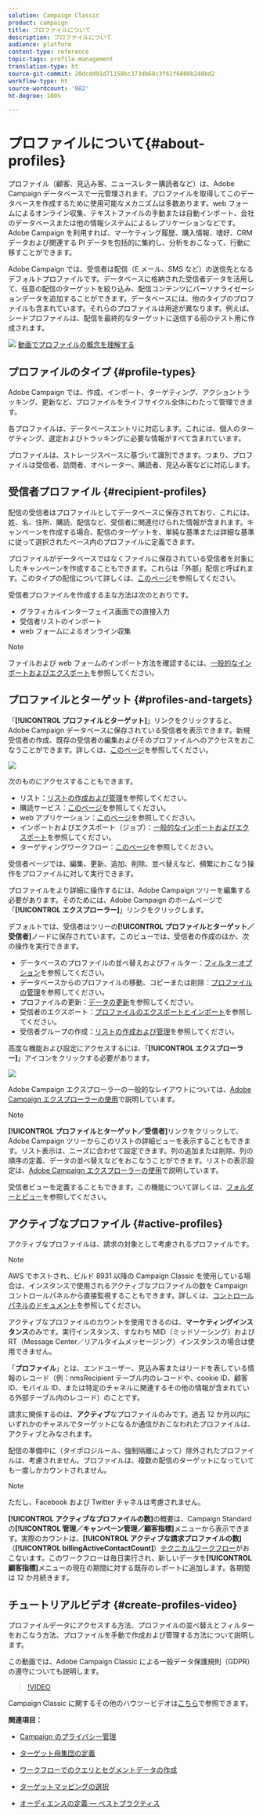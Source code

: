 ```yaml
---
solution: Campaign Classic
product: campaign
title: プロファイルについて
description: プロファイルについて
audience: platform
content-type: reference
topic-tags: profile-management
translation-type: ht
source-git-commit: 20dcdd91d71158bc373db68c3f61f6808b240bd2
workflow-type: ht
source-wordcount: '982'
ht-degree: 100%

---
```



# プロファイルについて{#about-profiles}

プロファイル（顧客、見込み客、ニュースレター購読者など）は、Adobe Campaign データベースで一元管理されます。プロファイルを取得してこのデータベースを作成するために使用可能なメカニズムは多数あります。web フォームによるオンライン収集、テキストファイルの手動または自動インポート、会社のデータベースまたは他の情報システムによるレプリケーションなどです。Adobe Campaign を利用すれば、マーケティング履歴、購入情報、嗜好、CRM データおよび関連する PI データを包括的に集約し、分析をおこなって、行動に移すことができます。

Adobe Campaign では、受信者は配信（E メール、SMS など）の送信先となるデフォルトプロファイルです。データベースに格納された受信者データを活用して、任意の配信のターゲットを絞り込み、配信コンテンツにパーソナライゼーションデータを追加することができます。データベースには、他のタイプのプロファイルも含まれています。それらのプロファイルは用途が異なります。例えば、シードプロファイルは、配信を最終的なターゲットに送信する前のテスト用に作成されます。

![](assets/do-not-localize/how-to-video.png) [動画でプロファイルの概念を理解する](#create-profiles-video)

## プロファイルのタイプ {#profile-types}

Adobe Campaign では、作成、インポート、ターゲティング、アクショントラッキング、更新など、プロファイルをライフサイクル全体にわたって管理できます。

各プロファイルは、データベースエントリに対応します。これには、個人のターゲティング、選定およびトラッキングに必要な情報がすべて含まれています。

プロファイルは、ストレージスペースに基づいて識別できます。つまり、プロファイルは受信者、訪問者、オペレーター、購読者、見込み客などに対応します。

## 受信者プロファイル {#recipient-profiles}

配信の受信者はプロファイルとしてデータベースに保存されており、これには、姓、名、住所、購読、配信など、受信者に関連付けられた情報が含まれます。キャンペーンを作成する場合、配信のターゲットを、単純な基準または詳細な基準に従って選択されたベース内のプロファイルに定義できます。

プロファイルがデータベースではなくファイルに保存されている受信者を対象にしたキャンペーンを作成することもできます。これらは「外部」配信と呼ばれます。このタイプの配信について詳しくは、[このページ](../../delivery/using/steps-defining-the-target-population.md#selecting-external-recipients)を参照してください。

受信者プロファイルを作成する主な方法は次のとおりです。

* グラフィカルインターフェイス画面での直接入力
* 受信者リストのインポート
* web フォームによるオンライン収集

>[!NOTE]
>
>ファイルおよび web フォームのインポート方法を確認するには、[一般的なインポートおよびエクスポート](../../platform/using/generic-imports-and-exports.md)を参照してください。

## プロファイルとターゲット {#profiles-and-targets}

「**[!UICONTROL プロファイルとターゲット]**」リンクをクリックすると、Adobe Campaign データベースに保存されている受信者を表示できます。新規受信者の作成、既存の受信者の編集およびそのプロファイルへのアクセスをおこなうことができます。詳しくは、[このページ](../../platform/using/editing-a-profile.md)を参照してください。

![](assets/d_ncs_user_interface_target_link.png)

次のものにアクセスすることもできます。

* リスト：[リストの作成および管理](../../platform/using/creating-and-managing-lists.md)を参照してください。
* 購読サービス：[このページ](../../delivery/using/managing-subscriptions.md)を参照してください。
* web アプリケーション：[このページ](../../web/using/about-web-applications.md)を参照してください。
* インポートおよびエクスポート（ジョブ）：[一般的なインポートおよびエクスポート](../../platform/using/generic-imports-and-exports.md)を参照してください。
* ターゲティングワークフロー：[このページ](../../workflow/using/building-a-workflow.md#implementation-steps-)を参照してください。

受信者ページでは、編集、更新、追加、削除、並べ替えなど、頻繁におこなう操作をプロファイルに対して実行できます。

プロファイルをより詳細に操作するには、Adobe Campaign ツリーを編集する必要があります。そのためには、Adobe Campaign のホームページで「**[!UICONTROL エクスプローラー]**」リンクをクリックします。

デフォルトでは、受信者はツリーの&#x200B;**[!UICONTROL プロファイルとターゲット／受信者]**&#x200B;ノードに保存されています。このビューでは、受信者の作成のほか、次の操作を実行できます。

* データベースのプロファイルの並べ替えおよびフィルター：[フィルターオプション](../../platform/using/filtering-options.md)を参照してください。
* データベースからのプロファイルの移動、コピーまたは削除：[プロファイルの管理](../../platform/using/managing-profiles.md)を参照してください。
* プロファイルの更新：[データの更新](../../platform/using/updating-data.md)を参照してください。
* 受信者のエクスポート：[プロファイルのエクスポートとインポート](../../platform/using/exporting-and-importing-profiles.md)を参照してください。
* 受信者グループの作成：[リストの作成および管理](../../platform/using/creating-and-managing-lists.md)を参照してください。

高度な機能および設定にアクセスするには、「**[!UICONTROL エクスプローラー]**」アイコンをクリックする必要があります。

![](assets/d_ncs_user_interface01.png)

Adobe Campaign エクスプローラーの一般的なレイアウトについては、[Adobe Campaign エクスプローラーの使用](../../platform/using/adobe-campaign-workspace.md#using-adobe-campaign-explorer)で説明しています。

>[!NOTE]
>
>**[!UICONTROL プロファイルとターゲット／受信者]**&#x200B;リンクをクリックして、Adobe Campaign ツリーからこのリストの詳細ビューを表示することもできます。リスト表示は、ニーズに合わせて設定できます。列の追加または削除、列の順序の定義、データの並べ替えなどをおこなうことができます。リストの表示設定は、[Adobe Campaign エクスプローラーの使用](../../platform/using/adobe-campaign-workspace.md#using-adobe-campaign-explorer)で説明しています。
>
>受信者ビューを定義することもできます。この機能について詳しくは、[フォルダーとビュー](../../platform/using/access-management.md#folders-and-views)を参照してください。

## アクティブなプロファイル {#active-profiles}

アクティブなプロファイルは、請求の対象として考慮されるプロファイルです。

>[!NOTE]
>
>AWS でホストされ、ビルド 8931 以降の Campaign Classic を使用している場合は、インスタンスで使用されるアクティブなプロファイルの数を Campaign コントロールパネルから直接監視することもできます。詳しくは、[コントロールパネルのドキュメント](https://docs.adobe.com/content/help/ja-JP/control-panel/using/performance-monitoring/active-profiles-monitoring.html)を参照してください。
>
>アクティブなプロファイルのカウントを使用できるのは、**マーケティングインスタンス**&#x200B;のみです。実行インスタンス、すなわち MID（ミッドソーシング）および RT（Message Center／リアルタイムメッセージング）インスタンスの場合は使用できません。

「**プロファイル**」とは、エンドユーザー、見込み客またはリードを表している情報のレコード（例：nmsRecipient テーブル内のレコードや、cookie ID、顧客 ID、モバイル ID、または特定のチャネルに関連するその他の情報が含まれている外部テーブル内のレコード）のことです。

請求に関係するのは、**アクティブ**&#x200B;なプロファイルのみです。過去 12 か月以内にいずれかのチャネルでターゲットになるか通信がおこなわれたプロファイルは、アクティブとみなされます。

配信の準備中に（タイポロジルール、強制隔離によって）除外されたプロファイルは、考慮されません。プロファイルは、複数の配信のターゲットになっていても一度しかカウントされません。

>[!NOTE]
>
>ただし、Facebook および Twitter チャネルは考慮されません。

**[!UICONTROL アクティブなプロファイルの数]**&#x200B;の概要は、Campaign Standard の&#x200B;**[!UICONTROL 管理／キャンペーン管理／顧客指標]**&#x200B;メニューから表示できます。実際のカウントは、**[!UICONTROL アクティブな請求プロファイルの数]**（**[!UICONTROL billingActiveContactCount]**）[テクニカルワークフロー](../../workflow/using/deliveries.md)がおこないます。このワークフローは毎日実行され、新しいデータを&#x200B;**[!UICONTROL 顧客指標]**&#x200B;メニューの現在の期間に対する既存のレポートに追加します。各期間は 12 か月続きます。

## チュートリアルビデオ {#create-profiles-video}

プロファイルデータにアクセスする方法、プロファイルの並べ替えとフィルターをおこなう方法、プロファイルを手動で作成および管理する方法について説明します。

この動画では、Adobe Campaign Classic による一般データ保護規則（GDPR）の遵守についても説明します。

>[!VIDEO](https://video.tv.adobe.com/v/35611?quality=12&captions=jpn)

Campaign Classic に関するその他のハウツービデオは[こちら](https://experienceleague.adobe.com/docs/campaign-classic-learn/tutorials/overview.html?lang=ja)で参照できます。

**関連項目：**

* [Campaign のプライバシー管理](https://helpx.adobe.com/jp/campaign/kb/acc-privacy.html)

* [ターゲット母集団の定義](../../delivery/using/define-the-right-audience.md)

* [ワークフローでのクエリとセグメントデータの作成](../../workflow/using/targeting-data.md)

* [ターゲットマッピングの選択](../../delivery/using/selecting-a-target-mapping.md)

* [オーディエンスの定義 — ベストプラクティス](../../delivery/using/define-the-right-audience.md)
